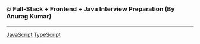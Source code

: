 ### 💥 Full-Stack + Frontend + Java Interview Preparation (By Anurag Kumar)

---

[JavaScript](https://github.com/anu3dev/self-learning/blob/main/2025-10-08/01JavaScript.MD)
[TypeScript](https://github.com/anu3dev/self-learning/blob/main/2025-10-08/02TypeScript.MD)